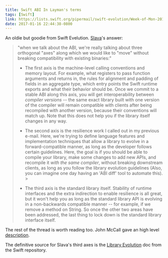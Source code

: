 ```yaml
---
title: Swift ABI In Layman's terms
tags: [Swift]
link: https://lists.swift.org/pipermail/swift-evolution/Week-of-Mon-20160808/026153.html
date: 2017-01-16 22:44:38-0800
---
```


An oldie but goodie from Swift Evelution.
[Slava](https://twitter.com/slava_pestov)'s answer:

> "when we talk about the ABI, we're really talking about three orthogonal
> "axes" along which we would like to "move" without breaking compatibility with
> existing binaries:"
>
> - The first axis is the machine-level calling conventions and memory layout.
>   For example, what registers to pass function arguments and returns in, the
>   rules for alignment and padding of fields in an aggregate type, which entry
>   points the Swift runtime exports and what their behavior should be. Once we
>   commit to a stable ABI along this axis, you will get interoperability between
>   *compiler versions* -- the same exact library built with one version of the
>   compiler will remain compatible with clients after being recompiled with
>   another version, because their conventions will match up. Note that this does
>   not help you if the library itself changes in any way.
>
> - The second axis is the resilience work I called out in my previous e-mail.
>   Here, we're trying to define language features and implementation techniques
>   that allow a library to evolve in a forward-compatible manner, as long as the
>   developer follows certain guidelines. Here, the goal is if you should be able
>   to compile your library, make some changes to add new APIs, and recompile it
>   *with the same compiler*, without breaking downstream clients, as long as you
>   follow the library evolution guidelines (Also, you can imagine one day having
>   an 'ABI diff' tool to automate this).  >
>
> - The third axis is the standard library itself. Stability of runtime
>   interfaces and the extra indirection to enable resilience is all great, but it
>   won't help you as long as the standard library API is evolving in a
>   non-backwards compatible manner -- for example, if we remove a method on
>   String. So once the other two areas have been addressed, the last thing to lock
>   down is the standard library interface itself.

The rest of the thread is worth reading too. John McCall gave an high level
[description](https://lists.swift.org/pipermail/swift-evolution/Week-of-Mon-20160808/026145.html).

The definitive source for Slava's third axes is the [Library
Evolution](https://github.com/apple/swift/blob/master/docs/LibraryEvolution.rst)
doc from the Swift repository.
